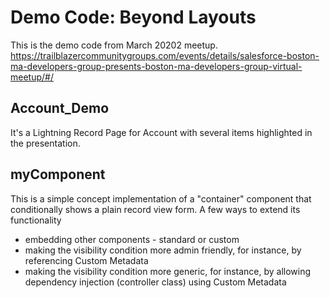 # Demo Code: Beyond Layouts

This is the demo code from March 20202 meetup.
https://trailblazercommunitygroups.com/events/details/salesforce-boston-ma-developers-group-presents-boston-ma-developers-group-virtual-meetup/#/

## Account_Demo
It's a Lightning Record Page for Account with several items highlighted in the presentation.

## myComponent
This is a simple concept implementation of a "container" component that conditionally shows a plain record view form.  A few ways to extend its functionality
* embedding other components - standard or custom
* making the visibility condition more admin friendly, for instance, by referencing Custom Metadata
* making the visibility condition more generic, for instance, by allowing dependency injection (controller class) using Custom Metadata

